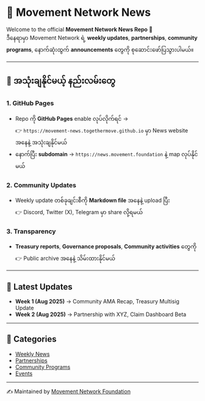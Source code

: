 # 📢 Movement Network News

Welcome to the official **Movement Network News Repo** 📰  
ဒီနေရာမှာ Movement Network ရဲ့ **weekly updates**, **partnerships**, **community programs**, နောက်ဆုံးထွက် **announcements** တွေကို စုဆောင်းဖော်ပြသွားပါမယ်။  

---

## 🚀 အသုံးချနိုင်မယ့် နည်းလမ်းတွေ
### 1. GitHub Pages
- Repo ကို **GitHub Pages** enable လုပ်လိုက်ရင် →  
  👉 `https://movement-news.togethermove.github.io` မှာ News website အနေနဲ့ အသုံးချနိုင်မယ်  
- နောက်ပြီး **subdomain** → `https://news.movement.foundation` နဲ့ map လုပ်နိုင်မယ်  

### 2. Community Updates
- Weekly update တစ်ခုချင်းစီကို **Markdown file** အနေနဲ့ upload ပြီး  
  👉 Discord, Twitter (X), Telegram မှာ share လို့ရမယ်  

### 3. Transparency
- **Treasury reports**, **Governance proposals**, **Community activities** တွေကို  
  👉 Public archive အနေနဲ့ သိမ်းထားနိုင်မယ်  

---

## 📌 Latest Updates
- **Week 1 (Aug 2025)** → Community AMA Recap, Treasury Multisig Update  
- **Week 2 (Aug 2025)** → Partnership with XYZ, Claim Dashboard Beta  

---

## 📂 Categories
- [Weekly News](/news)  
- [Partnerships](/partnerships)  
- [Community Programs](/community)  
- [Events](/events)  

---

✍️ Maintained by [Movement Network Foundation](https://movementnetwork.xyz)  